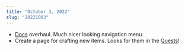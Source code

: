 ```yaml
---
title: "October 3, 2022"
slug: "20221003"
---
```


- [Docs](/docs) overhaul. Much nicer looking navigation menu.
- Create a page for crafting new items. Looks for them in the [Quests](/quests)!